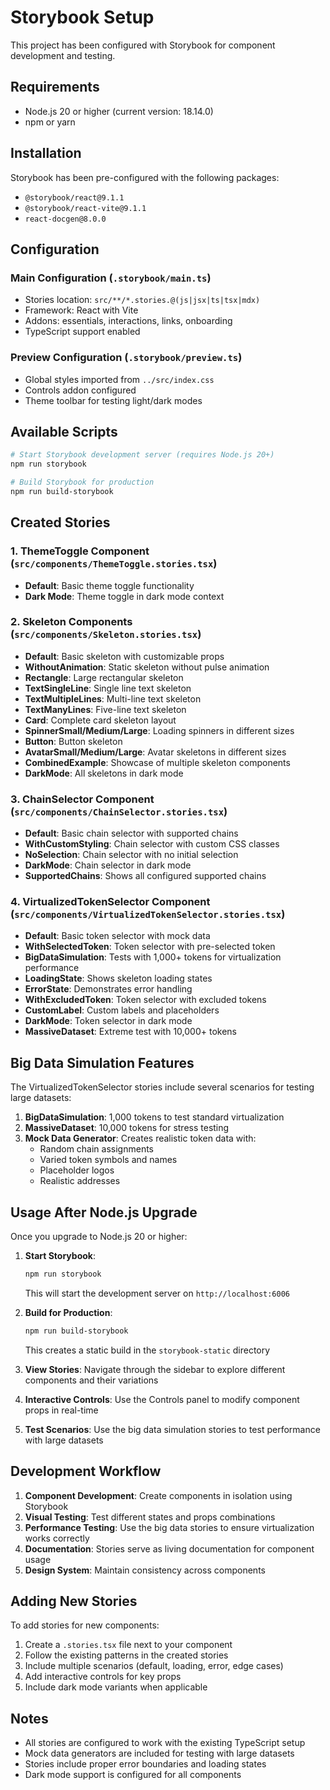 # Storybook Setup

This project has been configured with Storybook for component development and testing.

## Requirements

- Node.js 20 or higher (current version: 18.14.0)
- npm or yarn

## Installation

Storybook has been pre-configured with the following packages:
- `@storybook/react@9.1.1`
- `@storybook/react-vite@9.1.1`
- `react-docgen@8.0.0`

## Configuration

### Main Configuration (`.storybook/main.ts`)
- Stories location: `src/**/*.stories.@(js|jsx|ts|tsx|mdx)`
- Framework: React with Vite
- Addons: essentials, interactions, links, onboarding
- TypeScript support enabled

### Preview Configuration (`.storybook/preview.ts`)
- Global styles imported from `../src/index.css`
- Controls addon configured
- Theme toolbar for testing light/dark modes

## Available Scripts

```bash
# Start Storybook development server (requires Node.js 20+)
npm run storybook

# Build Storybook for production
npm run build-storybook
```

## Created Stories

### 1. ThemeToggle Component (`src/components/ThemeToggle.stories.tsx`)
- **Default**: Basic theme toggle functionality
- **Dark Mode**: Theme toggle in dark mode context

### 2. Skeleton Components (`src/components/Skeleton.stories.tsx`)
- **Default**: Basic skeleton with customizable props
- **WithoutAnimation**: Static skeleton without pulse animation
- **Rectangle**: Large rectangular skeleton
- **TextSingleLine**: Single line text skeleton
- **TextMultipleLines**: Multi-line text skeleton
- **TextManyLines**: Five-line text skeleton
- **Card**: Complete card skeleton layout
- **SpinnerSmall/Medium/Large**: Loading spinners in different sizes
- **Button**: Button skeleton
- **AvatarSmall/Medium/Large**: Avatar skeletons in different sizes
- **CombinedExample**: Showcase of multiple skeleton components
- **DarkMode**: All skeletons in dark mode

### 3. ChainSelector Component (`src/components/ChainSelector.stories.tsx`)
- **Default**: Basic chain selector with supported chains
- **WithCustomStyling**: Chain selector with custom CSS classes
- **NoSelection**: Chain selector with no initial selection
- **DarkMode**: Chain selector in dark mode
- **SupportedChains**: Shows all configured supported chains

### 4. VirtualizedTokenSelector Component (`src/components/VirtualizedTokenSelector.stories.tsx`)
- **Default**: Basic token selector with mock data
- **WithSelectedToken**: Token selector with pre-selected token
- **BigDataSimulation**: Tests with 1,000+ tokens for virtualization performance
- **LoadingState**: Shows skeleton loading states
- **ErrorState**: Demonstrates error handling
- **WithExcludedToken**: Token selector with excluded tokens
- **CustomLabel**: Custom labels and placeholders
- **DarkMode**: Token selector in dark mode
- **MassiveDataset**: Extreme test with 10,000+ tokens

## Big Data Simulation Features

The VirtualizedTokenSelector stories include several scenarios for testing large datasets:

1. **BigDataSimulation**: 1,000 tokens to test standard virtualization
2. **MassiveDataset**: 10,000 tokens for stress testing
3. **Mock Data Generator**: Creates realistic token data with:
   - Random chain assignments
   - Varied token symbols and names
   - Placeholder logos
   - Realistic addresses

## Usage After Node.js Upgrade

Once you upgrade to Node.js 20 or higher:

1. **Start Storybook**:
   ```bash
   npm run storybook
   ```
   This will start the development server on `http://localhost:6006`

2. **Build for Production**:
   ```bash
   npm run build-storybook
   ```
   This creates a static build in the `storybook-static` directory

3. **View Stories**: Navigate through the sidebar to explore different components and their variations

4. **Interactive Controls**: Use the Controls panel to modify component props in real-time

5. **Test Scenarios**: Use the big data simulation stories to test performance with large datasets

## Development Workflow

1. **Component Development**: Create components in isolation using Storybook
2. **Visual Testing**: Test different states and props combinations
3. **Performance Testing**: Use the big data stories to ensure virtualization works correctly
4. **Documentation**: Stories serve as living documentation for component usage
5. **Design System**: Maintain consistency across components

## Adding New Stories

To add stories for new components:

1. Create a `.stories.tsx` file next to your component
2. Follow the existing patterns in the created stories
3. Include multiple scenarios (default, loading, error, edge cases)
4. Add interactive controls for key props
5. Include dark mode variants when applicable

## Notes

- All stories are configured to work with the existing TypeScript setup
- Mock data generators are included for testing with large datasets
- Stories include proper error boundaries and loading states
- Dark mode support is configured for all components